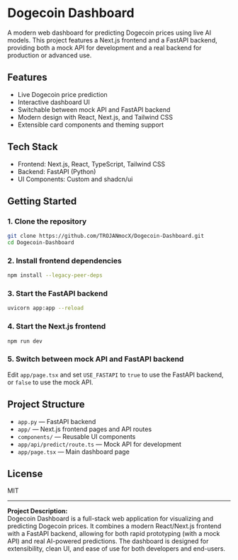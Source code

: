 # Dogecoin Dashboard

A modern web dashboard for predicting Dogecoin prices using live AI models. This project features a Next.js frontend and a FastAPI backend, providing both a mock API for development and a real backend for production or advanced use.

## Features

- Live Dogecoin price prediction
- Interactive dashboard UI
- Switchable between mock API and FastAPI backend
- Modern design with React, Next.js, and Tailwind CSS
- Extensible card components and theming support

## Tech Stack

- Frontend: Next.js, React, TypeScript, Tailwind CSS
- Backend: FastAPI (Python)
- UI Components: Custom and shadcn/ui

## Getting Started

### 1. Clone the repository

```bash
git clone https://github.com/TROJANmocX/Dogecoin-Dashboard.git
cd Dogecoin-Dashboard
```

### 2. Install frontend dependencies

```bash
npm install --legacy-peer-deps
```

### 3. Start the FastAPI backend

```bash
uvicorn app:app --reload
```

### 4. Start the Next.js frontend

```bash
npm run dev
```

### 5. Switch between mock API and FastAPI backend

Edit `app/page.tsx` and set `USE_FASTAPI` to `true` to use the FastAPI backend, or `false` to use the mock API.

## Project Structure

- `app.py` — FastAPI backend
- `app/` — Next.js frontend pages and API routes
- `components/` — Reusable UI components
- `app/api/predict/route.ts` — Mock API for development
- `app/page.tsx` — Main dashboard page

## License

MIT

---

**Project Description:**  
Dogecoin Dashboard is a full-stack web application for visualizing and predicting Dogecoin prices. It combines a modern React/Next.js frontend with a FastAPI backend, allowing for both rapid prototyping (with a mock API) and real AI-powered predictions. The dashboard is designed for extensibility, clean UI, and ease of use for both developers and end-users.
